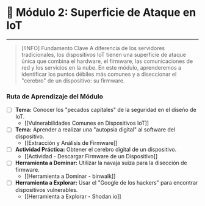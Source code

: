 # 🎯 Módulo 2: Superficie de Ataque en IoT

---

> [!INFO] Fundamento Clave
> A diferencia de los servidores tradicionales, los dispositivos IoT tienen una superficie de ataque única que combina el hardware, el firmware, las comunicaciones de red y los servicios en la nube. En este módulo, aprenderemos a identificar los puntos débiles más comunes y a diseccionar el "cerebro" de un dispositivo: su firmware.

### Ruta de Aprendizaje del Módulo

- [ ] **Tema:** Conocer los "pecados capitales" de la seguridad en el diseño de IoT.
    - [[Vulnerabilidades Comunes en Dispositivos IoT]]
- [ ] **Tema:** Aprender a realizar una "autopsia digital" al software del dispositivo.
    - [[Extracción y Análisis de Firmware]]
- [ ] **Actividad Práctica:** Obtener el cerebro digital de un dispositivo.
    - [[Actividad - Descargar Firmware de un Dispositivo]]
- [ ] **Herramienta a Dominar:** Utilizar la navaja suiza para la disección de firmware.
    - [[Herramienta a Dominar - binwalk]]
- [ ] **Herramienta a Explorar:** Usar el "Google de los hackers" para encontrar dispositivos vulnerables.
    - [[Herramienta a Explorar - Shodan.io]]